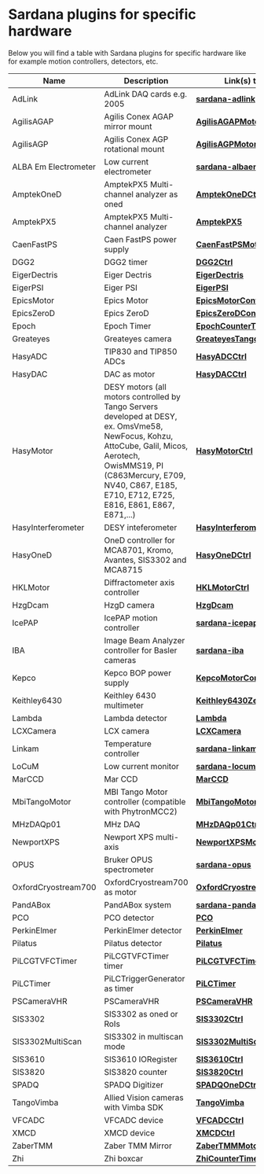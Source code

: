 # Sardana plugins for specific hardware

Below you will find a table with Sardana plugins for specific 
hardware like for example motion controllers, detectors, etc.

| Name | Description | Link(s) to project |
| ---- | ----------- | ------------ |
| AdLink | AdLink DAQ cards e.g. 2005 | [**sardana-adlink**](https://github.com/ALBA-Synchrotron/sardana-adlink) |
| AgilisAGAP | Agilis Conex AGAP mirror mount | [**AgilisAGAPMotorController**](https://github.com/MBI-Div-B/sardana-AgilisAGAPMotorController) |
| AgilisAGP | Agilis Conex AGP rotational mount | [**AgilisAGPMotorController**](https://github.com/MBI-Div-B/sardana-AgilisAGPMotorController) |
| ALBA Em Electrometer | Low current electrometer | [**sardana-albaem**](https://github.com/MaxIV-KitsControls/sardana-albaem) |
| AmptekOneD | AmptekPX5 Multi-channel analyzer as oned| [**AmptekOneDCtrl**](https://sourceforge.net/p/sardana/controllers.git/ci/master/tree/python/oned/AmptekOneDCtrl.py) |
| AmptekPX5 | AmptekPX5 Multi-channel analyzer | [**AmptekPX5**](https://github.com/ALBA-Synchrotron/AmptekPX5) |
| CaenFastPS | Caen FastPS power supply | [**CaenFastPSMotorController**](https://github.com/MBI-Div-B/sardana-CaenFastPSMotorController) |
| DGG2 | DGG2 timer | [**DGG2Ctrl**](https://sourceforge.net/p/sardana/controllers.git/ci/master/tree/python/countertimer/DGG2Ctrl.py) |
| EigerDectris | Eiger Dectris | [**EigerDectris**](https://sourceforge.net/p/sardana/controllers.git/ci/master/tree/python/twod/EigerDectris.py) |
| EigerPSI | Eiger PSI | [**EigerPSI**](https://sourceforge.net/p/sardana/controllers.git/ci/master/tree/python/twod/EigerPSI.py) |
| EpicsMotor | Epics Motor | [**EpicsMotorController**](https://github.com/MBI-Div-B/sardana-EpicsMotorController) |
| EpicsZeroD | Epics ZeroD | [**EpicsZeroDControllerr**](https://github.com/MBI-Div-B/sardana-EpicsZeroDController) |
| Epoch | Epoch Timer | [**EpochCounterTimerController**](https://github.com/MBI-Div-B/sardana-EpochCounterTimerController) |
| Greateyes | Greateyes camera | [**GreateyesTangoTwoDController**](https://github.com/MBI-Div-B/sardana-GreateyesTangoTwoDController) |
| HasyADC | TIP830 and TIP850 ADCs | [**HasyADCCtrl**](https://sourceforge.net/p/sardana/controllers.git/ci/master/tree/python/zerod/HasyADCCtrl.py) |
| HasyDAC | DAC as motor | [**HasyDACCtrl**](https://sourceforge.net/p/sardana/controllers.git/ci/master/tree/python/motor/HasyDACCtrl.py) |
| HasyMotor | DESY motors (all motors controlled by Tango Servers developed at DESY, ex. OmsVme58, NewFocus, Kohzu, AttoCube, Galil, Micos, Aerotech, OwisMMS19, PI (C863Mercury, E709, NV40, C867, E185, E710, E712, E725, E816, E861, E867, E871,...) | [**HasyMotorCtrl**](https://sourceforge.net/p/sardana/controllers.git/ci/master/tree/python/motor/HasyMotorCtrl.py) |
| HasyInterferometer | DESY inteferometer | [**HasyInterferomenter**](https://sourceforge.net/p/sardana/controllers.git/ci/master/tree/python/countertimer/HasyInterferometerCtrl.py) |
| HasyOneD | OneD controller for MCA8701, Kromo, Avantes, SIS3302 and MCA8715  | [**HasyOneDCtrl**](https://sourceforge.net/p/sardana/controllers.git/ci/master/tree/python/oned/HasyOneDCtrl.py) |
| HKLMotor | Diffractometer axis controller | [**HKLMotorCtrl**](https://sourceforge.net/p/sardana/controllers.git/ci/master/tree/python/motor/HKLMotorCtrl.py) |
| HzgDcam | HzgD camera | [**HzgDcam**](https://sourceforge.net/p/sardana/controllers.git/ci/master/tree/python/twod/HzgDcam.py) |
| IcePAP | IcePAP motion controller | [**sardana-icepap**](https://github.com/ALBA-Synchrotron/sardana-icepap) |
| IBA | Image Beam Analyzer controller for Basler cameras | [**sardana-iba**](https://github.com/ALBA-Synchrotron/sardana-iba) |
| Kepco | Kepco BOP power supply | [**KepcoMotorController**](https://github.com/MBI-Div-B/sardana-KepcoMotorController) |
| Keithley6430 | Keithley 6430 multimeter | [**Keithley6430ZeroDController**](https://github.com/MBI-Div-B/sardana-Keithley6430ZeroDController) |
| Lambda | Lambda detector | [**Lambda**](https://sourceforge.net/p/sardana/controllers.git/ci/master/tree/python/twod/Lambda.py) |
| LCXCamera | LCX camera| [**LCXCamera**](https://sourceforge.net/p/sardana/controllers.git/ci/master/tree/python/twod/LCXCamera.py) |
| Linkam | Temperature controller | [**sardana-linkam**](https://github.com/ALBA-Synchrotron/sardana-linkam) |
| LoCuM | Low current monitor | [**sardana-locum**](https://github.com/ALBA-Synchrotron/sardana-locum) |
| MarCCD | Mar CCD | [**MarCCD**](https://sourceforge.net/p/sardana/controllers.git/ci/master/tree/python/twod/MarCCD.py) |
| MbiTangoMotor| MBI Tango Motor controller (compatible with PhytronMCC2) | [**MbiTangoMotorController**](https://github.com/MBI-Div-B/sardana-MbiTangoMotorController) |
| MHzDAQp01 | MHz DAQ | [**MHzDAQp01Ctrl**](https://sourceforge.net/p/sardana/controllers.git/ci/master/tree/python/countertimer/MHzDAQp01Ctrl.py) |
| NewportXPS | Newport XPS multi-axis | [**NewportXPSMotorController**](https://github.com/MBI-Div-B/sardana-NewportXPSMotorController) |
| OPUS | Bruker OPUS spectrometer | [**sardana-opus**](https://github.com/ALBA-Synchrotron/sardana-opus) |
| OxfordCryostream700 | OxfordCryostream700 as motor | [**OxfordCryostream700Ctrl**](https://sourceforge.net/p/sardana/controllers.git/ci/master/tree/python/motor/OxfordCryostream700Ctrl.py) |
| PandABox | PandABox system | [**sardana-pandabox**](https://github.com/MaxIV-KitsControls/sardana-pandabox) |
| PCO | PCO detector | [**PCO**](https://sourceforge.net/p/sardana/controllers.git/ci/master/tree/python/twod/PCO.py) |
| PerkinElmer | PerkinElmer detector | [**PerkinElmer**](https://sourceforge.net/p/sardana/controllers.git/ci/master/tree/python/twod/PerkinElmer.py) |
| Pilatus | Pilatus detector | [**Pilatus**](https://sourceforge.net/p/sardana/controllers.git/ci/master/tree/python/twod/Pilatus.py) |
| PiLCGTVFCTimer | PiLCGTVFCTimer timer | [**PiLCGTVFCTimerCtrl**](https://sourceforge.net/p/sardana/controllers.git/ci/master/tree/python/countertimer/PiLCGTVFCTimerCtrl.py) |
| PiLCTimer | PiLCTriggerGenerator as timer | [**PiLCTimer**](https://sourceforge.net/p/sardana/controllers.git/ci/master/tree/python/countertimer/pilcTimerCtrl.py) |
| PSCameraVHR | PSCameraVHR | [**PSCameraVHR**](https://sourceforge.net/p/sardana/controllers.git/ci/master/tree/python/twod/PSCameraVHR.py) |
| SIS3302 | SIS3302 as oned or RoIs | [**SIS3302Ctrl**](https://sourceforge.net/p/sardana/controllers.git/ci/master/tree/python/oned/SIS3302Ctrl.py) |
| SIS3302MultiScan | SIS3302 in multiscan mode | [**SIS3302MultiScanCtrl**](https://sourceforge.net/p/sardana/controllers.git/ci/master/tree/python/oned/SIS3302MultiScanCtrl.py) |
| SIS3610 | SIS3610 IORegister | [**SIS3610Ctrl**](https://sourceforge.net/p/sardana/controllers.git/ci/master/tree/python/ioregister/SIS3610Ctrl.py) |
| SIS3820 | SIS3820 counter | [**SIS3820Ctrl**](https://sourceforge.net/p/sardana/controllers.git/ci/master/tree/python/countertimer/SIS3820Ctrl.py) |
| SPADQ | SPADQ Digitizer | [**SPADQOneDCtrl**](https://sourceforge.net/p/sardana/controllers.git/ci/master/tree/python/oned/SPADQOneDCtrl.py) |
| TangoVimba | Allied Vision cameras with Vimba SDK | [**TangoVimba**](https://sourceforge.net/p/sardana/controllers.git/ci/master/tree/python/twod/TangoVimba.py) |
| VFCADC | VFCADC device | [**VFCADCCtrl**](https://sourceforge.net/p/sardana/controllers.git/ci/master/tree/python/countertimer/VFCADCCtrl.py) |
| XMCD | XMCD device | [**XMCDCtrl**](https://sourceforge.net/p/sardana/controllers.git/ci/master/tree/python/countertimer/XMCDCtrl.py) |
| ZaberTMM | Zaber TMM Mirror | [**ZaberTMMMotorController**](https://github.com/MBI-Div-B/sardana-ZaberTMMMotorController) |
| Zhi | Zhi boxcar | [**ZhiCounterTimerController**](https://github.com/MBI-Div-B/sardana-ZhiCounterTimerController) |